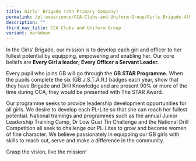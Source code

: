 ```yaml
---
title: Girls' Brigade (4th Primary Company)
permalink: /pl-experience/CCA-Clubs-and-Uniform-Group/Girls-Brigade-4th-Primary-Company/
description: ""
third_nav_title: CCA Clubs and Uniform Group
variant: markdown
---
```

In the Girls’ Brigade, our mission is to develop each girl and officer to her fullest potential by equipping, empowering and enabling her. Our core beliefs are **Every Girl a leader; Every Officer a Servant Leader.**

Every pupil who joins GB will go through the **GB** **STAR Programme.** When the pupils complete the six (GB.J.S.T.A.R.) badges each year, show that they have Brigade and Drill Knowledge and are present 90% or more of the time during CCA, they would be presented with The STAR Award.

Our programme seeks to provide leadership development opportunities for all girls. We desire to develop each PL-Lite so that she can reach her fullest potential. National trainings and programmes such as the annual Junior Leadership Training Camp, Dr Low Guat Tin Challenge and the National Drill Competition all seek to challenge our PL-Lites to grow and become women of fine character. We believe passionately in equipping our GB girls with skills to reach out, serve and make a difference in the community.

Grasp the vision, live the mission!